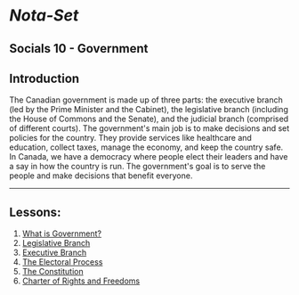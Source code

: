 # ***Nota-Set***
## Socials 10 - Government
## **Introduction**

The Canadian government is made up of three parts: the executive branch (led by the Prime Minister and the Cabinet), the legislative branch (including the House of Commons and the Senate), and the judicial branch (comprised of different courts). The government's main job is to make decisions and set policies for the country. They provide services like healthcare and education, collect taxes, manage the economy, and keep the country safe. In Canada, we have a democracy where people elect their leaders and have a say in how the country is run. The government's goal is to serve the people and make decisions that benefit everyone.

---

## **Lessons**:
1. [What is Government?](/Notes/Socials/Government/Lesson%201%20(What%20is%20Government%3F).html)
2. [Legislative Branch](/Notes/Socials/Government/Lesson%202%20(The%20Legislative%20Branch).html)
3. [Executive Branch](/Notes/Socials/Government/Lesson%203%20(The%20Executive%20Branch).html)
4. [The Electoral Process](/Notes/Socials/Government/Lesson%204%20(Electoral%20Process%20%26%20Political%20Parties).html)
5. [The Constitution](/Notes/Socials/Government/Lesson%205%20(The%20Constitution).html)
6. [Charter of Rights and Freedoms](/Notes/Socials/Government/Lesson%206%20(Charter%20of%20Rights%20and%20Freedoms).html)
